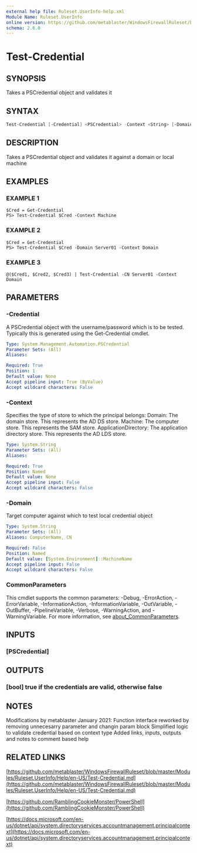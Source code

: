 ```yaml
---
external help file: Ruleset.UserInfo-help.xml
Module Name: Ruleset.UserInfo
online version: https://github.com/metablaster/WindowsFirewallRuleset/blob/master/Modules/Ruleset.UserInfo/Help/en-US/Test-Credential.md
schema: 2.0.0
---
```


# Test-Credential

## SYNOPSIS

Takes a PSCredential object and validates it

## SYNTAX

```powershell
Test-Credential [-Credential] <PSCredential> -Context <String> [-Domain <String>] [<CommonParameters>]
```

## DESCRIPTION

Takes a PSCredential object and validates it against a domain or local machine

## EXAMPLES

### EXAMPLE 1

```
$Cred = Get-Credential
PS> Test-Credential $Cred -Context Machine
```

### EXAMPLE 2

```
$Cred = Get-Credential
PS> Test-Credential $Cred -Domain Server01 -Context Domain
```

### EXAMPLE 3

```
@($Cred1, $Cred2, $Cred3) | Test-Credential -CN Server01 -Context Domain
```

## PARAMETERS

### -Credential

A PSCredential object with the username/password which is to be tested.
Typically this is generated using the Get-Credential cmdlet.

```yaml
Type: System.Management.Automation.PSCredential
Parameter Sets: (All)
Aliases:

Required: True
Position: 1
Default value: None
Accept pipeline input: True (ByValue)
Accept wildcard characters: False
```

### -Context

Specifies the type of store to which the principal belongs:
Domain:
The domain store.
This represents the AD DS store.
Machine:
The computer store.
This represents the SAM store.
ApplicationDirectory:
The application directory store.
This represents the AD LDS store.

```yaml
Type: System.String
Parameter Sets: (All)
Aliases:

Required: True
Position: Named
Default value: None
Accept pipeline input: False
Accept wildcard characters: False
```

### -Domain

Target computer against which to test local credential object

```yaml
Type: System.String
Parameter Sets: (All)
Aliases: ComputerName, CN

Required: False
Position: Named
Default value: [System.Environment]::MachineName
Accept pipeline input: False
Accept wildcard characters: False
```

### CommonParameters

This cmdlet supports the common parameters: -Debug, -ErrorAction, -ErrorVariable, -InformationAction, -InformationVariable, -OutVariable, -OutBuffer, -PipelineVariable, -Verbose, -WarningAction, and -WarningVariable. For more information, see [about_CommonParameters](http://go.microsoft.com/fwlink/?LinkID=113216).

## INPUTS

### [PSCredential]

## OUTPUTS

### [bool] true if the credentials are valid, otherwise false

## NOTES

Modifications by metablaster January 2021:
Function interface reworked by removing unnecesarry parameter and changin param block
Simplified logic to validate credential based on context type
Added links, inputs, outputs and notes to comment based help

## RELATED LINKS

[https://github.com/metablaster/WindowsFirewallRuleset/blob/master/Modules/Ruleset.UserInfo/Help/en-US/Test-Credential.md](https://github.com/metablaster/WindowsFirewallRuleset/blob/master/Modules/Ruleset.UserInfo/Help/en-US/Test-Credential.md)

[https://github.com/RamblingCookieMonster/PowerShell](https://github.com/RamblingCookieMonster/PowerShell)

[https://docs.microsoft.com/en-us/dotnet/api/system.directoryservices.accountmanagement.principalcontext](https://docs.microsoft.com/en-us/dotnet/api/system.directoryservices.accountmanagement.principalcontext)

